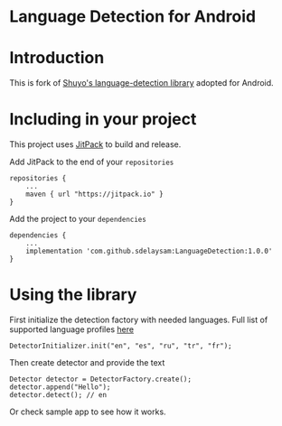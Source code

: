Language Detection for Android
=========

# Introduction

This is fork of [Shuyo's language-detection library](https://github.com/shuyo/language-detection) adopted for Android.

# Including in your project

This project uses [JitPack](https://jitpack.io) to build and release.

Add JitPack to the end of your `repositories`

```
repositories {
    ...
    maven { url "https://jitpack.io" }
}
```

Add the project to your `dependencies`

```
dependencies {
    ...
    implementation 'com.github.sdelaysam:LanguageDetection:1.0.0'
}
```

# Using the library

First initialize the detection factory with needed languages.
Full list of supported language profiles [here](library/src/main/resources/profiles)


```
DetectorInitializer.init("en", "es", "ru", "tr", "fr");
```

Then create detector and provide the text
```
Detector detector = DetectorFactory.create();
detector.append("Hello");
detector.detect(); // en
```

Or check sample app to see how it works.